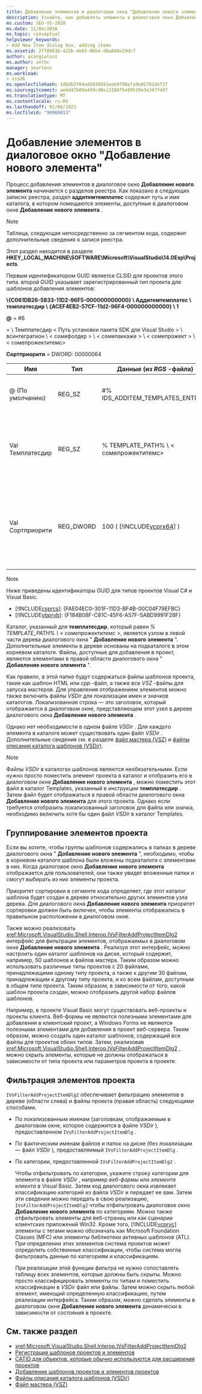 ```yaml
---
title: Добавление элементов в диалоговые окна "Добавление нового элемента" | Документация Майкрософт
description: Узнайте, как добавлять элементы в диалоговое окно Добавление нового элемента в Visual Studio, чтобы можно было отображать шаблоны и элементы проектов для использования в проектах.
ms.custom: SEO-VS-2020
ms.date: 11/04/2016
ms.topic: conceptual
helpviewer_keywords:
- Add New Item dialog box, adding items
ms.assetid: 2f70863b-425b-4e65-86b4-d6a898e29dc7
author: acangialosi
ms.author: anthc
manager: jmartens
ms.workload:
- vssdk
ms.openlocfilehash: 1dbdb2f04ad5038941eeb9790efa9e05781def3f
ms.sourcegitcommit: ae6d47b09a439cd0e13180f5e89510e3e347fd47
ms.translationtype: MT
ms.contentlocale: ru-RU
ms.lasthandoff: 02/08/2021
ms.locfileid: "99969013"
---
```

# <a name="add-items-to-the-add-new-item-dialog-box"></a>Добавление элементов в диалоговое окно "Добавление нового элемента"
Процесс добавления элементов в диалоговое окно **Добавление нового элемента** начинается с разделов реестра. Как показано в следующих записях реестра, раздел **аддитемтемплатес** содержит путь и имя каталога, в котором помещаются элементы, доступные в диалоговом окне **Добавление нового элемента** .

> [!NOTE]
> Таблица, следующая непосредственно за сегментом кода, содержит дополнительные сведения о записи реестра.

 Этот раздел находится в разделе **HKEY_LOCAL_MACHINE\SOFTWARE\Microsoft\VisualStudio\14.0Exp\Projects**.

 Первым идентификатором GUID является CLSID для проектов этого типа. второй GUID указывает зарегистрированный тип проекта для шаблонов добавления элементов:

 **\\{C061DB26-5833-11D2-96F5-000000000000} \\ Аддитемтемплатес \\ темплатесдир \\ {ACEF4EB2-57CF-11d2-96F4-000000000000} \\ 1**

 **@** = #6

   =  \\ Темплатесдир &lt; Путь установки пакета SDK для Visual Studio &gt; \\ всинтегратион \\ &lt; сомефолдер &gt; \\ &lt; сомепаккаже &gt; \\ &lt; сомепрожект &gt; \\ &lt; сомепрожектитемс&gt;

 **Сортприорити** = DWORD: 00000064

| Имя | Тип | Данные (из *RGS* -файла) | Описание |
|------------------|-----------| - | - |
| @ (По умолчанию) | REG_SZ | #% IDS_ADDITEM_TEMPLATES_ENTRY% | Идентификатор ресурса для **добавления шаблонов элементов** . |
| Val Темплатесдир | REG_SZ | % TEMPLATE_PATH% \\ &lt; сомепрожектитемс&gt; | Путь к элементам проекта, отображаемым в диалоговом окне мастера **добавления нового элемента** . |
| Val Сортприорити | REG_DWORD | 100 ( [!INCLUDE[vcprx64](../../extensibility/internals/includes/vcprx64_md.md)] ) | Определяет порядок сортировки в узле дерева файлов, отображаемых в диалоговом окне " **Добавление нового элемента** ". |

> [!NOTE]
> Ниже приведены идентификаторы GUID для типов проектов Visual C# и Visual Basic.
> - [!INCLUDE[csprcs](../../data-tools/includes/csprcs_md.md)]: {FAE04EC0-301F-11D3-BF4B-00C04F79EFBC}
> - [!INCLUDE[vbprvb](../../code-quality/includes/vbprvb_md.md)]: {F184B08F-C81C-45F6-A57F-5ABD9991F28F}

 Каталог, указанный для **темплатесдир**, который равен *% TEMPLATE_PATH% \\ &lt; сомепрожектитемс &gt;*, является узлом в левой части дерева диалогового окна " **Добавление нового элемента** ". Дополнительные элементы в дереве основаны на подкаталоге в этом корневом каталоге. Файлы, доступные для добавления в проект, являются элементами в правой области диалогового окна " **Добавление нового элемента** ".

 Как правило, в этой папке будут содержаться файлы шаблонов проекта, такие как шаблон HTML или *cpp* -файл, а также все *VSZ* -файлы для запуска мастеров. Для управления отображением элементов можно также включить файлы *VSDir* для локализации имен и значков каталогов. Локализованная строка — это заголовок, который отображается в диалоговом окне, представляющем этот узел в дереве диалогового окна **Добавление нового элемента** .

 Однако нет необходимости в одном файле *VSDir* . Для каждого элемента в каталоге может существовать один файл *VSDir* . Дополнительные сведения см. в разделе [файл мастера (VSZ)](../../extensibility/internals/wizard-dot-vsz-file.md) и [файлы описания каталога шаблонов (VSDir)](../../extensibility/internals/template-directory-description-dot-vsdir-files.md).

> [!NOTE]
> Файлы *VSDir* в каталогах шаблонов являются необязательными. Если нужно просто поместить элемент проекта в каталог и отобразить его в диалоговом окне **Добавление нового элемента** , можно поместить этот файл в каталог Templates, указанный в инструкции **темплатесдир** . Затем файл будет отображаться в правой области диалогового окна **Добавление нового элемента** для этого проекта. Однако если требуется отобразить локализованный заголовок для файла или значка, необходимо включить хотя бы один файл *VSDir* в каталог Templates.

## <a name="group-project-items"></a>Группирование элементов проекта
 Если вы хотите, чтобы группы шаблонов содержались в папках в дереве диалогового окна " **Добавление нового элемента** ", необходимо, чтобы в корневом каталоге шаблона были вложены подкаталоги с элементами в них. Когда диалоговое окно **Добавление нового элемента** отображается для пользователей, они также увидят вложенные папки и смогут выбирать из них элементы проекта.

 Приоритет сортировки в сегменте кода определяет, где этот каталог шаблона будет создан в дереве относительно других элементов узла дерева. Для диалогового окна **Добавление нового элемента** приоритет сортировки должен быть включен, чтобы элементы отображались в правильном расположении в диалоговом окне.

 Также можно реализовать <xref:Microsoft.VisualStudio.Shell.Interop.IVsFilterAddProjectItemDlg2> интерфейс для фильтрации элементов, отображаемых в диалоговом окне **Добавление нового элемента** . Реализуя этот интерфейс, можно настроить один каталог шаблонов на диске, который содержит, например, 50 шаблонов и файлов мастера. Таким образом можно использовать различные типы проектов с 20 файлами, принадлежащими одному типу проекта, а также к другим 30 файлам, принадлежащим к другому типу проекта, и ко всем файлам, доступным в общем типе проекта. Таким образом, в зависимости от того, какой шаблон проекта создан, можно отобразить другой набор файлов шаблонов.

 Например, в проекте Visual Basic могут существовать веб-проекты и проекты клиента. Веб-формы не являются полезными элементами для добавления в клиентский проект, а Windows Forms не являются полезными элементами для добавления в проект веб-сервера. Таким образом, можно создать один каталог шаблонов, содержащий все файлы для проектов обоих типов. Затем, реализовав <xref:Microsoft.VisualStudio.Shell.Interop.IVsFilterAddProjectItemDlg2> , можно скрыть элементы, которые не должны отображаться в зависимости от типа проекта или параметров проекта в проекте.

## <a name="filter-project-items"></a>Фильтрация элементов проекта
 `IVsFilterAddProjectItemDlg2` обеспечивает фильтрацию элементов в дереве (области слева) и файлы проекта (правая область) следующими способами.

- По локализованным именам (заголовкам, отображаемым в диалоговом окне, которое содержится в файле *VSDir* ), предоставленном `IVsFilterAddProjectItemDlg` .

- По фактическим именам файлов и папок на диске (без локализации — файл *VSDir* ), предоставляемый `IVsFilterAddProjectItemDlg` .

- По категории, предоставленной `IVsFilterAddProjectItemDlg2` .

  Чтобы отфильтровать по категории, укажите строку категории для элемента в файле *VSDir* , например *веб-формы* или *элемента клиента* в Visual Basic. Затем код диалогового окна извлекает классификацию категорий из файла *VSDir* и передает ее вам. Затем эти сведения можно передать в свою реализацию, `IVsFilterAddProjectItemDlg2` чтобы отфильтровать диалоговое окно **Добавление нового элемента** по категориям. Можно также отфильтровать элементы для веб-страниц или как сценарии клиентских приложений Win32. Кроме того, [!INCLUDE[vcprvc](../../code-quality/includes/vcprvc_md.md)] элементы с тегами можно обозначать как Microsoft Foundation Classes (MFC) или элементы библиотеки активных шаблонов (ATL). При определении этих элементов система проектов может определить собственные классификации, чтобы система могла фильтровать данные по категориям и классификациям.

  При реализации этой функции фильтра не нужно сопоставлять таблицу всех элементов, которые должны быть скрыты. Можно просто классифицировать элементы по типам и поместить классификации в *VSDir* файл или файлы. Затем можно скрыть любой элемент, имеющий определенную классификацию, путем реализации интерфейса. Таким образом, можно сделать элементы в диалоговом окне **Добавление нового элемента** динамически в зависимости от состояния в проекте.

## <a name="see-also"></a>См. также раздел
- <xref:Microsoft.VisualStudio.Shell.Interop.IVsFilterAddProjectItemDlg2>
- [Регистрация шаблонов проектов и элементов](../../extensibility/internals/registering-project-and-item-templates.md)
- [CATID для объектов, которые обычно используются для расширения проектов](../../extensibility/internals/catids-for-objects-that-are-typically-used-to-extend-projects.md)
- [Добавление шаблонов проектов и элементов проектов](../../extensibility/internals/adding-project-and-project-item-templates.md)
- [Файлы описания каталога шаблонов (VSDir)](../../extensibility/internals/template-directory-description-dot-vsdir-files.md)
- [Файл мастера (VSZ)](../../extensibility/internals/wizard-dot-vsz-file.md)
